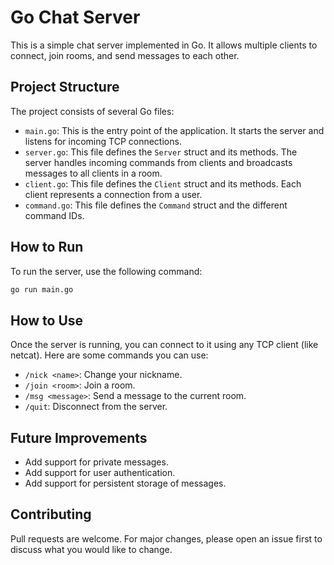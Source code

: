 # Go Chat Server

This is a simple chat server implemented in Go. It allows multiple clients to connect, join rooms, and send messages to each other.

## Project Structure

The project consists of several Go files:

- `main.go`: This is the entry point of the application. It starts the server and listens for incoming TCP connections.
- `server.go`: This file defines the `Server` struct and its methods. The server handles incoming commands from clients and broadcasts messages to all clients in a room.
- `client.go`: This file defines the `Client` struct and its methods. Each client represents a connection from a user.
- `command.go`: This file defines the `Command` struct and the different command IDs.

## How to Run

To run the server, use the following command:

```bash
go run main.go
```
## How to Use
Once the server is running, you can connect to it using any TCP client (like netcat). Here are some commands you can use: 
- `/nick <name>`: Change your nickname.
- `/join <room>`: Join a room.
- `/msg <message>`: Send a message to the current room.
- `/quit`: Disconnect from the server.
## Future Improvements
- Add support for private messages.
- Add support for user authentication.
- Add support for persistent storage of messages.
## Contributing
Pull requests are welcome. For major changes, please open an issue first to discuss what you would like to change.
